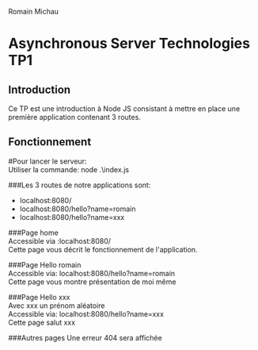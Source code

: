 Romain Michau


Asynchronous Server Technologies TP1
======================================


Introduction
------------
Ce TP est une introduction à Node JS consistant à mettre en place une première application contenant 3 routes.


Fonctionnement
--------------

#Pour lancer le serveur:  
Utiliser la commande:
node .\index.js


###Les 3 routes de notre applications sont:  

* localhost:8080/
* localhost:8080/hello?name=romain
* localhost:8080/hello?name=xxx

###Page home  
Accessible via :localhost:8080/  
Cette page vous décrit le fonctionnement de l'application.

###Page Hello romain  
Accessible via: localhost:8080/hello?name=romain  
Cette page vous montre présentation de moi même

###Page Hello xxx  
Avec xxx un prénom aléatoire  
Accessible via: localhost:8080/hello?name=xxx  
Cette page salut xxx

###Autres pages
Une erreur 404 sera affichée
